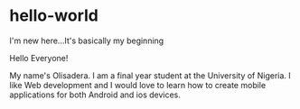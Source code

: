 # hello-world
I'm new here...It's basically my beginning

Hello Everyone!

My name's Olisadera. I am a final year student at the University of Nigeria. I like Web development and I would love to learn how to create mobile applications for both Android and ios devices.
